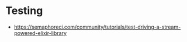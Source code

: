 # Testing

* https://semaphoreci.com/community/tutorials/test-driving-a-stream-powered-elixir-library